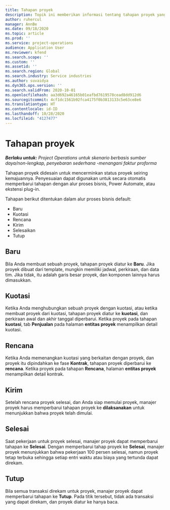 ```yaml
---
title: Tahapan proyek
description: Topik ini memberikan informasi tentang tahapan proyek yang tersedia dalam Microsoft Dynamics Project Operations.
author: ruhercul
manager: AnnBe
ms.date: 09/18/2020
ms.topic: article
ms.prod: ''
ms.service: project-operations
audience: Application User
ms.reviewer: kfend
ms.search.scope: ''
ms.custom: ''
ms.assetid: ''
ms.search.region: Global
ms.search.industry: Service industries
ms.author: suvaidya
ms.dyn365.ops.version: ''
ms.search.validFrom: 2020-10-01
ms.openlocfilehash: aa3d692a46165b01eafbd7619578cead8dd912d6
ms.sourcegitcommit: 4cf1dc1561b92fca4175f0b3813133c5e63ce8e6
ms.translationtype: HT
ms.contentlocale: id-ID
ms.lasthandoff: 10/28/2020
ms.locfileid: "4127477"
---
```

# <a name="project-stages"></a>Tahapan proyek

_**Berlaku untuk:** Project Operations untuk skenario berbasis sumber daya/non-lengkap, penyebaran sederhana -menangani faktur proforma_

Tahapan proyek didesain untuk mencerminkan status proyek seiring kemajuannya. Penyesuaian dapat digunakan untuk secara otomatis memperbarui tahapan dengan alur proses bisnis, Power Automate, atau ekstensi plug-in.

Tahapan berikut ditentukan dalam alur proses bisnis default:

- Baru
- Kuotasi
- Rencana
- Kirim
- Selesaikan
- Tutup 

## <a name="new"></a>Baru

Bila Anda membuat sebuah proyek, tahapan proyek diatur ke **Baru**. Jika proyek dibuat dari template, mungkin memiliki jadwal, perkiraan, dan data tim. Jika tidak, itu adalah garis besar proyek, dan komponen lainnya harus dimasukkan.

## <a name="quote"></a>Kuotasi

Ketika Anda menghubungkan sebuah proyek dengan kuotasi, atau ketika membuat proyek dari kuotasi, tahapan proyek diatur ke **kuotasi**, dan perkiraan awal dan akhir tanggal diperbarui. Ketika proyek pada tahapan **kuotasi**, tab **Penjualan** pada halaman **entitas proyek** menampilkan detail kuotasi.

## <a name="plan"></a>Rencana

Ketika Anda memenangkan kuotasi yang berkaitan dengan proyek, dan proyek itu dipindahkan ke fase **Kontrak**, tahapan proyek diperbarui ke **rencana**. Ketika proyek pada tahapan **Rencana**, halaman **entitas proyek** menampilkan detail kontrak.

## <a name="deliver"></a>Kirim

Setelah rencana proyek selesai, dan Anda siap memulai proyek, manajer proyek harus memperbarui tahapan proyek ke **dilaksanakan** untuk menunjukkan bahwa proyek telah dimulai.

## <a name="complete"></a>Selesai 

Saat pekerjaan untuk proyek selesai, manajer proyek dapat memperbarui tahapan ke **Selesai**. Dengan memperbarui tahap proyek ke **Selesai**, manajer proyek menunjukkan bahwa pekerjaan 100 persen selesai, namun proyek tetap terbuka sehingga setiap entri waktu atau biaya yang tertunda dapat direkam.

## <a name="close"></a>Tutup

Bila semua transaksi direkam untuk proyek, manajer proyek dapat memperbarui tahapan ke **Tutup**. Pada titik tersebut, tidak ada transaksi yang dapat direkam, dan proyek diatur ke hanya baca.

